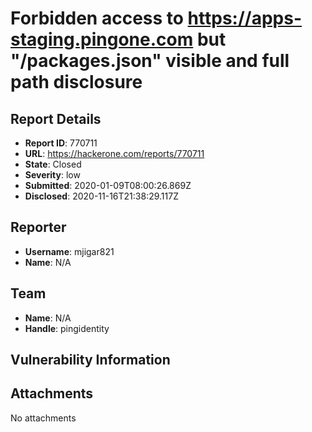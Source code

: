 # Forbidden access to https://apps-staging.pingone.com but "/packages.json" visible and full path disclosure

## Report Details
- **Report ID**: 770711
- **URL**: https://hackerone.com/reports/770711
- **State**: Closed
- **Severity**: low
- **Submitted**: 2020-01-09T08:00:26.869Z
- **Disclosed**: 2020-11-16T21:38:29.117Z

## Reporter
- **Username**: mjigar821
- **Name**: N/A

## Team
- **Name**: N/A
- **Handle**: pingidentity

## Vulnerability Information


## Attachments
No attachments
